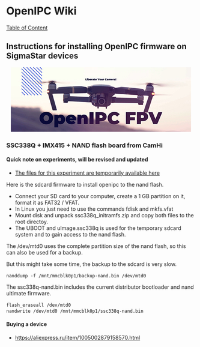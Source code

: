 # OpenIPC Wiki
[Table of Content](../README.md)

Instructions for installing OpenIPC firmware on SigmaStar devices
-----------------------------------------------------------------

<p align="center">
  <img src="https://github.com/OpenIPC/wiki/blob/master/images/fpv-logo.jpg?raw=true" alt="Logo"/>
</p>


### SSC338Q + IMX415 + NAND flash board from CamHi

#### Quick note on experiments, will be revised and updated

* [The files for this experiment are temporarily available here](https://github.com/OpenIPC/sandbox-fpv/tree/master/sigmastar)

Here is the sdcard firmware to install openipc to the nand flash.

- Connect your SD card to your computer, create a 1 GB partition on it, format it as FAT32 / VFAT.
- In Linux you just need to use the commands fdisk and mkfs.vfat
- Mount disk and unpack ssc338q_initramfs.zip and copy both files to the root directoy.
- The UBOOT and uImage.ssc338q is used for the temporary sdcard system and to gain access to the nand flash.


The /dev/mtd0 uses the complete partition size of the nand flash, so this can also be used for a backup.

But this might take some time, the backup to the sdcard is very slow.

```
nanddump -f /mnt/mmcblk0p1/backup-nand.bin /dev/mtd0
```

The ssc338q-nand.bin includes the current distributor bootloader and nand ultimate firmware.

```
flash_eraseall /dev/mtd0
nandwrite /dev/mtd0 /mnt/mmcblk0p1/ssc338q-nand.bin
```

#### Buying a device

- https://aliexpress.ru/item/1005002879158570.html
